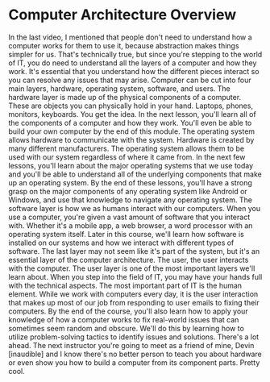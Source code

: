 # Computer Architecture Overview

In the last video, I mentioned that people don't need to understand how a computer works for them to use it, because abstraction makes things simpler for us. That's technically true, but since you're stepping to the world of IT, you do need to understand all the layers of a computer and how they work. It's essential that you understand how the different pieces interact so you can resolve any issues that may arise. Computer can be cut into four main layers, hardware, operating system, software, and users. The hardware layer is made up of the physical components of a computer. These are objects you can physically hold in your hand. Laptops, phones, monitors, keyboards. You get the idea. In the next lesson, you'll learn all of the components of a computer and how they work. You'll even be able to build your own computer by the end of this module. The operating system allows hardware to communicate with the system. Hardware is created by many different manufacturers. The operating system allows them to be used with our system regardless of where it came from. In the next few lessons, you'll learn about the major operating systems that we use today and you'll be able to understand all of the underlying components that make up an operating system. By the end of these lessons, you'll have a strong grasp on the major components of any operating system like Android or Windows, and use that knowledge to navigate any operating system. The software layer is how we as humans interact with our computers. When you use a computer, you're given a vast amount of software that you interact with. Whether it's a mobile app, a web browser, a word processor with an operating system itself. Later in this course, we'll learn how software is installed on our systems and how we interact with different types of software. The last layer may not seem like it's part of the system, but it's an essential layer of the computer architecture. The user, the user interacts with the computer. The user layer is one of the most important layers we'll learn about. When you step into the field of IT, you may have your hands full with the technical aspects. The most important part of IT is the human element. While we work with computers every day, it is the user interaction that makes up most of our job from responding to user emails to fixing their computers. By the end of the course, you'll also learn how to apply your knowledge of how a computer works to fix real-world issues that can sometimes seem random and obscure. We'll do this by learning how to utilize problem-solving tactics to identify issues and solutions. There's a lot ahead. The next instructor you're going to meet as a friend of mine, Devin [inaudible] and I know there's no better person to teach you about hardware or even show you how to build a computer from its component parts. Pretty cool.